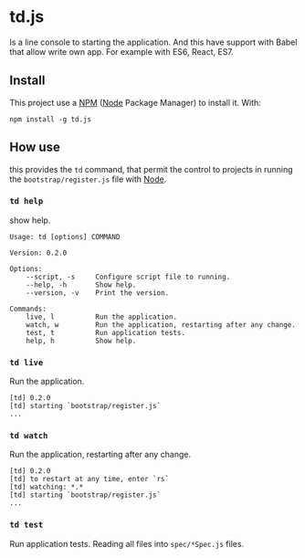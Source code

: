 # td.js

Is a line console to starting the application. And this have support with Babel that allow write own app. For example with ES6, React, ES7.


## Install

This project use a [NPM](https://www.npmjs.com/) ([Node][NodeJS] Package Manager) to install it. With:

```
npm install -g td.js
```

## How use

this provides the `td` command, that permit the control to projects in running the `bootstrap/register.js` file with [Node][NodeJS].


### `td help`

show help.

```
Usage: td [options] COMMAND

Version: 0.2.0

Options:
	--script, -s     Configure script file to running.
	--help, -h       Show help.
	--version, -v    Print the version.

Commands:
	live, l          Run the application.
	watch, w         Run the application, restarting after any change.
	test, t          Run application tests.
	help, h          Show help.
```


### `td live`

Run the application.

```log
[td] 0.2.0
[td] starting `bootstrap/register.js`
...
```



### `td watch`

Run the application, restarting after any change.

```log
[td] 0.2.0
[td] to restart at any time, enter `rs`
[td] watching: *.*
[td] starting `bootstrap/register.js`
...
```



### `td test`

Run application tests. Reading all files into `spec/*Spec.js` files.


[NodeJS]: https://nodejs.org/
